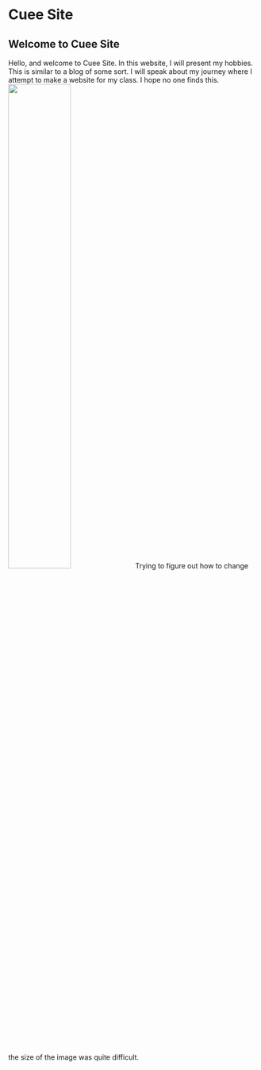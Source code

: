 # Cuee Site

## Welcome to Cuee Site


Hello, and welcome to Cuee Site. In this website, I will present my hobbies. This is similar to a blog of some sort. I will speak about my journey where I attempt to make a website for my class. I hope no one finds this. 
<img src="https://user-images.githubusercontent.com/114519172/192857500-5069a177-b709-4de2-9b20-56849dc59abf.png" width=50% height=50% alt="">
Trying to figure out how to change the size of the image was quite difficult. 
